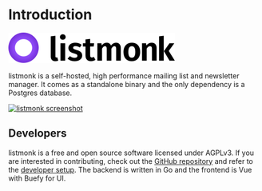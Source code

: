 # Introduction

[![listmonk](images/logo.svg)](https://listmonk.app)

listmonk is a self-hosted, high performance mailing list and newsletter manager. It comes as a standalone binary and the only dependency is a Postgres database.

[![listmonk screenshot](/images/splash.png)](https://listmonk.app)

## Developers
listmonk is a free and open source software licensed under AGPLv3. If you are interested in contributing, check out the [GitHub repository](https://github.com/knadh/listmonk) and refer to the [developer setup](developer-setup). The backend is written in Go and the frontend is Vue with Buefy for UI. 
